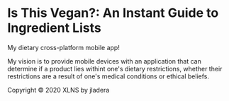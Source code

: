 # Is This Vegan?: An Instant Guide to Ingredient Lists
My dietary cross-platform mobile app!

My vision is to provide mobile devices with an application that can determine if a product 
lies withint one's dietary restrictions, whether their restrictions are a result of one's
medical conditions or ethical beliefs. 

Copyright © 2020 XLNS by jladera
